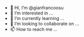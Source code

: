 - 👋 Hi, I’m @gianfrancoosu
- 👀 I’m interested in ...
- 🌱 I’m currently learning ...
- 💞️ I’m looking to collaborate on ...
- 📫 How to reach me ...

<!---
gianfrancoosu/gianfrancoosu is a ✨ special ✨ repository because its `README.md` (this file) appears on your GitHub profile.
You can click the Preview link to take a look at your changes.
--->
